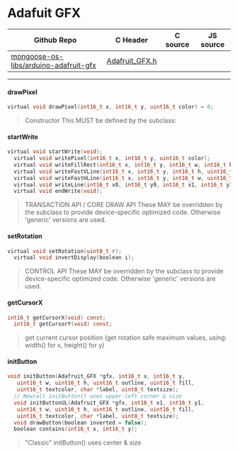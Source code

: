 # Adafuit GFX
| Github Repo | C Header | C source  | JS source |
| ----------- | -------- | --------  | ----------------- |
| [mongoose-os-libs/arduino-adafruit-gfx](https://github.com/mongoose-os-libs/arduino-adafruit-gfx) | [Adafruit_GFX.h](https://github.com/mongoose-os-libs/arduino-adafruit-gfx/tree/master/include/Adafruit_GFX.h) | &nbsp;  | &nbsp;         |




 ----- 
#### drawPixel

```c
virtual void drawPixel(int16_t x, int16_t y, uint16_t color) = 0;
```
> Constructor
> This MUST be defined by the subclass:
#### startWrite

```c
virtual void startWrite(void);
  virtual void writePixel(int16_t x, int16_t y, uint16_t color);
  virtual void writeFillRect(int16_t x, int16_t y, int16_t w, int16_t h, uint16_t color);
  virtual void writeFastVLine(int16_t x, int16_t y, int16_t h, uint16_t color);
  virtual void writeFastHLine(int16_t x, int16_t y, int16_t w, uint16_t color);
  virtual void writeLine(int16_t x0, int16_t y0, int16_t x1, int16_t y1, uint16_t color);
  virtual void endWrite(void);
```
> TRANSACTION API / CORE DRAW API
> These MAY be overridden by the subclass to provide device-specific
> optimized code.  Otherwise 'generic' versions are used.
#### setRotation

```c
virtual void setRotation(uint8_t r);
  virtual void invertDisplay(boolean i);
```
> CONTROL API
> These MAY be overridden by the subclass to provide device-specific
> optimized code.  Otherwise 'generic' versions are used.
#### getCursorX

```c
int16_t getCursorX(void) const;
  int16_t getCursorY(void) const;
```
> get current cursor position (get rotation safe maximum values, using: width() for x, height() for y)
#### initButton

```c
void initButton(Adafruit_GFX *gfx, int16_t x, int16_t y,
   uint16_t w, uint16_t h, uint16_t outline, uint16_t fill,
   uint16_t textcolor, char *label, uint8_t textsize);
  // New/alt initButton() uses upper-left corner & size
  void initButtonUL(Adafruit_GFX *gfx, int16_t x1, int16_t y1,
   uint16_t w, uint16_t h, uint16_t outline, uint16_t fill,
   uint16_t textcolor, char *label, uint8_t textsize);
  void drawButton(boolean inverted = false);
  boolean contains(int16_t x, int16_t y);
```
> "Classic" initButton() uses center & size
